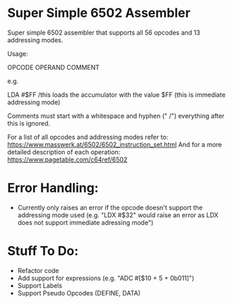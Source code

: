 # Super Simple 6502 Assembler

Super simple 6502 assembler that supports all 56 opcodes and 13 addressing modes.

Usage:

  OPCODE OPERAND COMMENT
  
e.g.

  LDA #$FF /this loads the accumulator with the value $FF (this is immediate addressing mode)

Comments must start with a whitespace and hyphen (" /") everything after this is ignored.

For a list of all opcodes and addressing modes refer to: https://www.masswerk.at/6502/6502_instruction_set.html
And for a more detailed description of each operation: https://www.pagetable.com/c64ref/6502

# Error Handling:
-  Currently only raises an error if the opcode doesn't support the addressing mode used (e.g. "LDX #$32" would raise an error as LDX does not support immediate adressing mode")
# Stuff To Do:
-  Refactor code
-  Add support for expressions (e.g. "ADC #[$10 + 5 + 0b011]")
-  Support Labels
-  Support Pseudo Opcodes (DEFINE, DATA)

